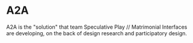 # A2A

A2A is the "solution" that team Speculative Play // Matrimonial Interfaces are developing, on the back of design research and participatory design. 
